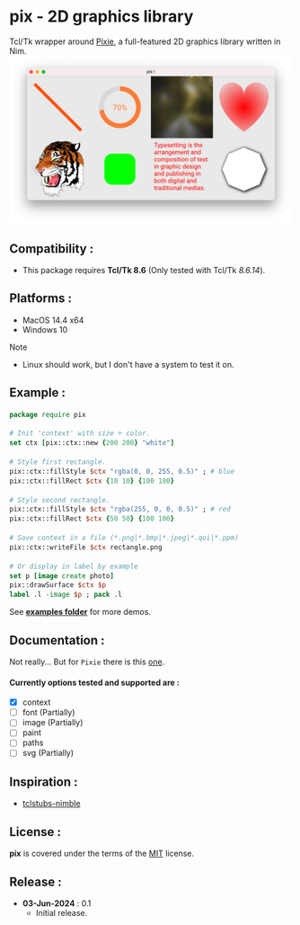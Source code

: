 pix - 2D graphics library
================
Tcl/Tk wrapper around [Pixie](https://github.com/treeform/pixie), a full-featured 2D graphics library written in Nim.
![Photo gallery](examples/pix.png)

Compatibility :
-------------------------
- This package requires **Tcl/Tk 8.6** (Only tested with Tcl/Tk _8.6.14_).

Platforms :
-------------------------
- MacOS 14.4 x64
- Windows 10

> [!NOTE]  
> - Linux should work, but I don't have a system to test it on.   

Example :
-------------------------
```tcl
package require pix

# Init 'context' with size + color.
set ctx [pix::ctx::new {200 200} "white"]

# Style first rectangle.
pix::ctx::fillStyle $ctx "rgba(0, 0, 255, 0.5)" ; # blue
pix::ctx::fillRect $ctx {10 10} {100 100}

# Style second rectangle.
pix::ctx::fillStyle $ctx "rgba(255, 0, 0, 0.5)" ; # red
pix::ctx::fillRect $ctx {50 50} {100 100}

# Save context in a file (*.png|*.bmp|*.jpeg|*.qoi|*.ppm)
pix::ctx::writeFile $ctx rectangle.png

# Or display in label by example
set p [image create photo]
pix::drawSurface $ctx $p
label .l -image $p ; pack .l

```
See **[examples folder](/examples)** for more demos.

Documentation :
-------------------------
Not really... But for `Pixie` there is this [one](https://treeform.github.io/pixie/).

#### Currently options tested and supported are :
- [x] context
- [ ] font (Partially)
- [ ] image (Partially)
- [ ] paint
- [ ] paths
- [ ] svg (Partially)

Inspiration :
-------------------------
- [tclstubs-nimble](https://github.com/mpcjanssen/tclstubs-nimble)

License :
-------------------------
**pix** is covered under the terms of the [MIT](LICENSE) license.

Release :
-------------------------
*  **03-Jun-2024** : 0.1
    - Initial release.
